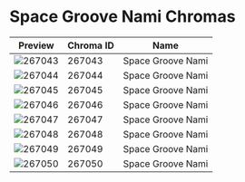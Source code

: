 # Space Groove Nami Chromas



| Preview | Chroma ID | Name |
|---------|-----------|------|
| ![267043](https://raw.communitydragon.org/latest/plugins/rcp-be-lol-game-data/global/default/v1/champion-chroma-images/267/267043.png) | 267043 | Space Groove Nami |
| ![267044](https://raw.communitydragon.org/latest/plugins/rcp-be-lol-game-data/global/default/v1/champion-chroma-images/267/267044.png) | 267044 | Space Groove Nami |
| ![267045](https://raw.communitydragon.org/latest/plugins/rcp-be-lol-game-data/global/default/v1/champion-chroma-images/267/267045.png) | 267045 | Space Groove Nami |
| ![267046](https://raw.communitydragon.org/latest/plugins/rcp-be-lol-game-data/global/default/v1/champion-chroma-images/267/267046.png) | 267046 | Space Groove Nami |
| ![267047](https://raw.communitydragon.org/latest/plugins/rcp-be-lol-game-data/global/default/v1/champion-chroma-images/267/267047.png) | 267047 | Space Groove Nami |
| ![267048](https://raw.communitydragon.org/latest/plugins/rcp-be-lol-game-data/global/default/v1/champion-chroma-images/267/267048.png) | 267048 | Space Groove Nami |
| ![267049](https://raw.communitydragon.org/latest/plugins/rcp-be-lol-game-data/global/default/v1/champion-chroma-images/267/267049.png) | 267049 | Space Groove Nami |
| ![267050](https://raw.communitydragon.org/latest/plugins/rcp-be-lol-game-data/global/default/v1/champion-chroma-images/267/267050.png) | 267050 | Space Groove Nami |